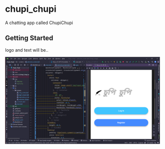 # chupi_chupi

A chatting app called ChupiChupi

## Getting Started

logo and text will be..

![img.png](img.png)

